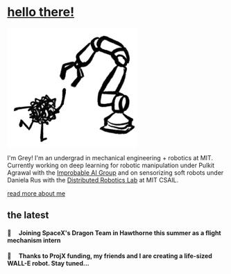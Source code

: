 <link rel="shortcut icon" type="image/x-icon" href="favicon.ico">

# [hello there!](https://www.youtube.com/watch?v=rEq1Z0bjdwc)

<img src='assets/logo.png' alt='headshot' width='300'/>

I'm Grey! I'm an undergrad in mechanical engineering + robotics at MIT. Currently working on deep learning for robotic manipulation under Pulkit Agrawal with the [Improbable AI Group](https://people.csail.mit.edu/pulkitag/) and on sensorizing soft robots under Daniela Rus with the [Distributed Robotics Lab](https://www.csail.mit.edu/research/distributed-robotics-laboratory) at MIT CSAIL.

[read more about me](https://alinasarmiento.github.io/about_me.html)

## the latest

#### 🚀&emsp; Joining SpaceX's Dragon Team in Hawthorne this summer as a flight mechanism intern

#### 🔧&emsp; Thanks to ProjX funding, my friends and I are creating a life-sized WALL-E robot. Stay tuned...
